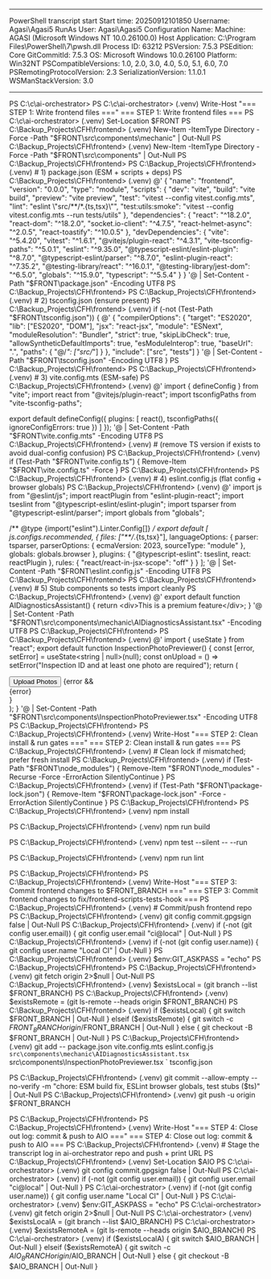 **********************
PowerShell transcript start
Start time: 20250912101850
Username: Agasi\Agasi5
RunAs User: Agasi\Agasi5
Configuration Name: 
Machine: AGASI (Microsoft Windows NT 10.0.26100.0)
Host Application: C:\Program Files\PowerShell\7\pwsh.dll
Process ID: 63212
PSVersion: 7.5.3
PSEdition: Core
GitCommitId: 7.5.3
OS: Microsoft Windows 10.0.26100
Platform: Win32NT
PSCompatibleVersions: 1.0, 2.0, 3.0, 4.0, 5.0, 5.1, 6.0, 7.0
PSRemotingProtocolVersion: 2.3
SerializationVersion: 1.1.0.1
WSManStackVersion: 3.0
**********************
PS C:\c\ai-orchestrator>
PS C:\c\ai-orchestrator>
(.venv) Write-Host "=== STEP 1: Write frontend files ==="
=== STEP 1: Write frontend files ===
PS C:\c\ai-orchestrator>
(.venv) Set-Location $FRONT
PS C:\Backup_Projects\CFH\frontend>
(.venv) New-Item -ItemType Directory -Force -Path "$FRONT\src\components\mechanic" | Out-Null
PS C:\Backup_Projects\CFH\frontend>
(.venv) New-Item -ItemType Directory -Force -Path "$FRONT\src\components" | Out-Null
PS C:\Backup_Projects\CFH\frontend>
PS C:\Backup_Projects\CFH\frontend>
(.venv) # 1) package.json (ESM + scripts + deps)
PS C:\Backup_Projects\CFH\frontend>
(.venv) @'
{
  "name": "frontend",
  "version": "0.0.0",
  "type": "module",
  "scripts": {
    "dev": "vite",
    "build": "vite build",
    "preview": "vite preview",
    "test": "vitest --config vitest.config.mts",
    "lint": "eslint \"src/**/*.{ts,tsx}\"",
    "test:utils:smoke": "vitest --config vitest.config.mts --run tests/utils"
  },
  "dependencies": {
    "react": "^18.2.0",
    "react-dom": "^18.2.0",
    "socket.io-client": "^4.7.5",
    "react-helmet-async": "^2.0.5",
    "react-toastify": "^10.0.5"
  },
  "devDependencies": {
    "vite": "^5.4.20",
    "vitest": "^1.6.1",
    "@vitejs/plugin-react": "^4.3.1",
    "vite-tsconfig-paths": "^5.0.1",
    "eslint": "^9.35.0",
    "@typescript-eslint/eslint-plugin": "^8.7.0",
    "@typescript-eslint/parser": "^8.7.0",
    "eslint-plugin-react": "^7.35.2",
    "@testing-library/react": "^16.0.1",
    "@testing-library/jest-dom": "^6.5.0",
    "globals": "^15.9.0",
    "typescript": "^5.5.4"
  }
}
'@ | Set-Content -Path "$FRONT\package.json" -Encoding UTF8
PS C:\Backup_Projects\CFH\frontend>
PS C:\Backup_Projects\CFH\frontend>
(.venv) # 2) tsconfig.json (ensure present)
PS C:\Backup_Projects\CFH\frontend>
(.venv) if (-not (Test-Path "$FRONT\tsconfig.json")) {
@'
{
  "compilerOptions": {
    "target": "ES2020",
    "lib": ["ES2020", "DOM"],
    "jsx": "react-jsx",
    "module": "ESNext",
    "moduleResolution": "Bundler",
    "strict": true,
    "skipLibCheck": true,
    "allowSyntheticDefaultImports": true,
    "esModuleInterop": true,
    "baseUrl": ".",
    "paths": { "@/*": ["src/*"] }
  },
  "include": ["src", "tests"]
}
'@ | Set-Content -Path "$FRONT\tsconfig.json" -Encoding UTF8
}
PS C:\Backup_Projects\CFH\frontend>
PS C:\Backup_Projects\CFH\frontend>
(.venv) # 3) vite.config.mts (ESM-safe)
PS C:\Backup_Projects\CFH\frontend>
(.venv) @'
import { defineConfig } from "vite";
import react from "@vitejs/plugin-react";
import tsconfigPaths from "vite-tsconfig-paths";

export default defineConfig({
  plugins: [
    react(),
    tsconfigPaths({ ignoreConfigErrors: true })
  ]
});
'@ | Set-Content -Path "$FRONT\vite.config.mts" -Encoding UTF8
PS C:\Backup_Projects\CFH\frontend>
(.venv) # (remove TS version if exists to avoid dual-config confusion)
PS C:\Backup_Projects\CFH\frontend>
(.venv) if (Test-Path "$FRONT\vite.config.ts") { Remove-Item "$FRONT\vite.config.ts" -Force }
PS C:\Backup_Projects\CFH\frontend>
PS C:\Backup_Projects\CFH\frontend>
(.venv) # 4) eslint.config.js (flat config + browser globals)
PS C:\Backup_Projects\CFH\frontend>
(.venv) @'
import js from "@eslint/js";
import reactPlugin from "eslint-plugin-react";
import tseslint from "@typescript-eslint/eslint-plugin";
import tsparser from "@typescript-eslint/parser";
import globals from "globals";

/** @type {import("eslint").Linter.Config[]} */
export default [
  js.configs.recommended,
  {
    files: ["**/*.{ts,tsx}"],
    languageOptions: {
      parser: tsparser,
      parserOptions: { ecmaVersion: 2023, sourceType: "module" },
      globals: globals.browser
    },
    plugins: { "@typescript-eslint": tseslint, react: reactPlugin },
    rules: {
      "react/react-in-jsx-scope": "off"
    }
  }
];
'@ | Set-Content -Path "$FRONT\eslint.config.js" -Encoding UTF8
PS C:\Backup_Projects\CFH\frontend>
PS C:\Backup_Projects\CFH\frontend>
(.venv) # 5) Stub components so tests import cleanly
PS C:\Backup_Projects\CFH\frontend>
(.venv) @'
export default function AIDiagnosticsAssistant() {
  return <div>This is a premium feature</div>;
}
'@ | Set-Content -Path "$FRONT\src\components\mechanic\AIDiagnosticsAssistant.tsx" -Encoding UTF8
PS C:\Backup_Projects\CFH\frontend>
PS C:\Backup_Projects\CFH\frontend>
(.venv) @'
import { useState } from "react";
export default function InspectionPhotoPreviewer() {
  const [error, setError] = useState<string | null>(null);
  const onUpload = () => setError("Inspection ID and at least one photo are required");
  return (
    <div>
      <button onClick={onUpload}>Upload Photos</button>
      {error && <div>{error}</div>}
    </div>
  );
}
'@ | Set-Content -Path "$FRONT\src\components\InspectionPhotoPreviewer.tsx" -Encoding UTF8
PS C:\Backup_Projects\CFH\frontend>
PS C:\Backup_Projects\CFH\frontend>
(.venv) Write-Host "=== STEP 2: Clean install & run gates ==="
=== STEP 2: Clean install & run gates ===
PS C:\Backup_Projects\CFH\frontend>
(.venv) # Clean lock if mismatched; prefer fresh install
PS C:\Backup_Projects\CFH\frontend>
(.venv) if (Test-Path "$FRONT\node_modules") { Remove-Item "$FRONT\node_modules" -Recurse -Force -ErrorAction SilentlyContinue }
PS C:\Backup_Projects\CFH\frontend>
(.venv) if (Test-Path "$FRONT\package-lock.json") { Remove-Item "$FRONT\package-lock.json" -Force -ErrorAction SilentlyContinue }
PS C:\Backup_Projects\CFH\frontend>
PS C:\Backup_Projects\CFH\frontend>
(.venv) npm install

PS C:\Backup_Projects\CFH\frontend>
(.venv) npm run build

PS C:\Backup_Projects\CFH\frontend>
(.venv) npm test --silent -- --run

PS C:\Backup_Projects\CFH\frontend>
(.venv) npm run lint

PS C:\Backup_Projects\CFH\frontend>
PS C:\Backup_Projects\CFH\frontend>
(.venv) Write-Host "=== STEP 3: Commit frontend changes to $FRONT_BRANCH ==="
=== STEP 3: Commit frontend changes to fix/frontend-scripts-tests-hook ===
PS C:\Backup_Projects\CFH\frontend>
(.venv) # Commit/push frontend repo
PS C:\Backup_Projects\CFH\frontend>
(.venv) git config commit.gpgsign false | Out-Null
PS C:\Backup_Projects\CFH\frontend>
(.venv) if (-not (git config user.email)) { git config user.email "ci@local" | Out-Null }
PS C:\Backup_Projects\CFH\frontend>
(.venv) if (-not (git config user.name))  { git config user.name  "Local CI" | Out-Null }
PS C:\Backup_Projects\CFH\frontend>
(.venv) $env:GIT_ASKPASS = "echo"
PS C:\Backup_Projects\CFH\frontend>
PS C:\Backup_Projects\CFH\frontend>
(.venv) git fetch origin 2>$null | Out-Null
PS C:\Backup_Projects\CFH\frontend>
(.venv) $existsLocal  = (git branch --list $FRONT_BRANCH)
PS C:\Backup_Projects\CFH\frontend>
(.venv) $existsRemote = (git ls-remote --heads origin $FRONT_BRANCH)
PS C:\Backup_Projects\CFH\frontend>
(.venv) if ($existsLocal) {
  git switch $FRONT_BRANCH | Out-Null
} elseif ($existsRemote) {
  git switch -c $FRONT_BRANCH origin/$FRONT_BRANCH | Out-Null
} else {
  git checkout -B $FRONT_BRANCH | Out-Null
}
PS C:\Backup_Projects\CFH\frontend>
(.venv) git add -- package.json vite.config.mts eslint.config.js `
  src\components\mechanic\AIDiagnosticsAssistant.tsx `
  src\components\InspectionPhotoPreviewer.tsx `
  tsconfig.json

PS C:\Backup_Projects\CFH\frontend>
(.venv) git commit --allow-empty --no-verify -m "chore: ESM build fix, ESLint browser globals, test stubs ($ts)" | Out-Null
PS C:\Backup_Projects\CFH\frontend>
(.venv) git push -u origin $FRONT_BRANCH

PS C:\Backup_Projects\CFH\frontend>
PS C:\Backup_Projects\CFH\frontend>
(.venv) Write-Host "=== STEP 4: Close out log: commit & push to AIO ==="
=== STEP 4: Close out log: commit & push to AIO ===
PS C:\Backup_Projects\CFH\frontend>
(.venv) # Stage the transcript log in ai-orchestrator repo and push + print URL
PS C:\Backup_Projects\CFH\frontend>
(.venv) Set-Location $AIO
PS C:\c\ai-orchestrator>
(.venv) git config commit.gpgsign false | Out-Null
PS C:\c\ai-orchestrator>
(.venv) if (-not (git config user.email)) { git config user.email "ci@local" | Out-Null }
PS C:\c\ai-orchestrator>
(.venv) if (-not (git config user.name))  { git config user.name  "Local CI" | Out-Null }
PS C:\c\ai-orchestrator>
(.venv) $env:GIT_ASKPASS = "echo"
PS C:\c\ai-orchestrator>
(.venv) git fetch origin 2>$null | Out-Null
PS C:\c\ai-orchestrator>
(.venv) $existsLocalA  = (git branch --list $AIO_BRANCH)
PS C:\c\ai-orchestrator>
(.venv) $existsRemoteA = (git ls-remote --heads origin $AIO_BRANCH)
PS C:\c\ai-orchestrator>
(.venv) if ($existsLocalA) {
  git switch $AIO_BRANCH | Out-Null
} elseif ($existsRemoteA) {
  git switch -c $AIO_BRANCH origin/$AIO_BRANCH | Out-Null
} else {
  git checkout -B $AIO_BRANCH | Out-Null
}

